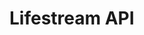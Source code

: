 # Lifestream API

<!--

Create a JavaScript project using Fastify and Prisma. I want Fastify configured securely and will be using a SQLite database.

 -->
